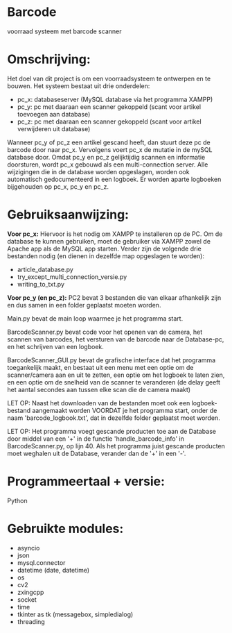 # Barcode
voorraad systeem met barcode scanner

# Omschrijving:
Het doel van dit project is om een voorraadsysteem te ontwerpen en te bouwen. Het systeem bestaat uit drie onderdelen:
- pc_x: databaseserver (MySQL database via het programma XAMPP)
- pc_y: pc met daaraan een scanner gekoppeld (scant voor artikel toevoegen aan database)
- pc_z: pc met daaraan een scanner gekoppeld (scant voor artikel verwijderen uit database)

Wanneer pc_y of pc_z een artikel gescand heeft, dan stuurt deze pc de barcode door naar pc_x. Vervolgens voert pc_x de mutatie in de mySQL database door. Omdat pc_y en pc_z gelijktijdig scannen en informatie doorsturen, wordt pc_x gebouwd als een multi-connection server. Alle wijzigingen die in de database worden opgeslagen, worden ook automatisch gedocumenteerd in een logboek. Er worden aparte logboeken bijgehouden op pc_x, pc_y en pc_z. 

# Gebruiksaanwijzing:

**Voor pc_x:**
Hiervoor is het nodig om XAMPP te installeren op de PC. Om de database te kunnen gebruiken, moet de gebruiker via XAMPP zowel de Apache app als de MySQL app starten. 
Verder zijn de volgende drie bestanden nodig (en dienen in dezelfde map opgeslagen te worden):
- article_database.py
- try_except_multi_connection_versie.py
- writing_to_txt.py

**Voor pc_y (en pc_z):**
PC2 bevat 3 bestanden die van elkaar afhankelijk zijn en dus samen in een folder geplaatst moeten worden.

Main.py bevat de main loop waarmee je het programma start.

BarcodeScanner.py bevat code voor het openen van de camera, het scannen van barcodes, het versturen van de barcode naar de Database-pc, en het schrijven van een logboek.

BarcodeScanner_GUI.py bevat de grafische interface dat het programma toegankelijk maakt, en bestaat uit een menu met een optie om de scanner/camera aan en uit te zetten, een optie om het logboek te laten zien, en een optie om de snelheid van de scanner te veranderen (de delay geeft het aantal secondes aan tussen elke scan die de camera maakt)

LET OP: 
Naast het downloaden van de bestanden moet ook een logboek-bestand aangemaakt worden VOORDAT je het programma start, onder de naam 'barcode_logbook.txt', dat in dezelfde folder geplaatst moet worden.

LET OP: Het programma voegt gescande producten toe aan de Database door middel van een '+' in de functie 'handle_barcode_info' in BarcodeScanner.py, op lijn 40. Als het programma juist gescande producten moet weghalen uit de Database, verander dan de '+' in een '-'.

# Programmeertaal + versie:
Python

# Gebruikte modules:
- asyncio
- json
- mysql.connector
- datetime (date, datetime)
- os
- cv2
- zxingcpp
- socket
- time
- tkinter as tk (messagebox, simpledialog)
- threading
